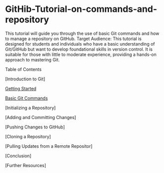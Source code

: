 # GitHib-Tutorial-on-commands-and-repository
This tutorial will guide you through the use of basic Git commands and how to manage a repository on GitHub. 
Target Audience: This tutorial is designed for students and individuals who have a basic understanding of Git/GitHub but want to develop foundational skills in version control. It is suitable for those with little to moderate experience, providing a hands-on approach to mastering Git.

Table of Contents

[Introduction to Git]

[Getting Started](#Getting-started)

[Basic Git Commands](#basic-git-commands)

  [Initializing a Repository]

  [Adding and Committing Changes]

  [Pushing Changes to GitHub]

[Cloning a Repository]

[Pulling Updates from a Remote Repositor]

[Conclusion]

[Further Resources]
